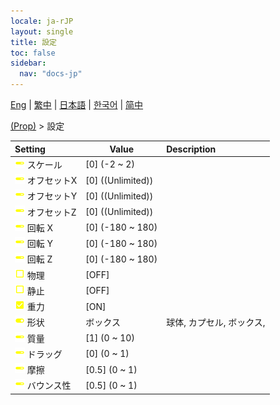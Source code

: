 ```yaml
---
locale: ja-rJP
layout: single
title: 設定
toc: false
sidebar:
  nav: "docs-jp"
---
```

[Eng](/dancexr/menu/2025.4/prop/settings) | [繁中](/tw/dancexr/menu/2025.4/prop/settings) | [日本語](/jp/dancexr/menu/2025.4/prop/settings) | [한국어](/kr/dancexr/menu/2025.4/prop/settings) | [简中](/zh/dancexr/menu/2025.4/prop/settings)

[(Prop)](../menu#(Prop)) > 設定



| Setting | Value | Description |
| :--- | --- | :--- |
|<nobr> ![slider icon](/images/icon/ic_slider.png)  スケール</nobr>| [0] (-2 ~ 2) | 
|<nobr> ![slider icon](/images/icon/ic_slider.png)  オフセットX</nobr>| [0] ((Unlimited)) | 
|<nobr> ![slider icon](/images/icon/ic_slider.png)  オフセットY</nobr>| [0] ((Unlimited)) | 
|<nobr> ![slider icon](/images/icon/ic_slider.png)  オフセットZ</nobr>| [0] ((Unlimited)) | 
|<nobr> ![slider icon](/images/icon/ic_slider.png)  回転 X</nobr>| [0] (-180 ~ 180) | 
|<nobr> ![slider icon](/images/icon/ic_slider.png)  回転 Y</nobr>| [0] (-180 ~ 180) | 
|<nobr> ![slider icon](/images/icon/ic_slider.png)  回転 Z</nobr>| [0] (-180 ~ 180) | 
|<nobr> ![check_off icon](/images/icon/ic_check_off.png)  物理</nobr>| [OFF] | 
|<nobr> ![check_off icon](/images/icon/ic_check_off.png)  静止</nobr>| [OFF] | 
|<nobr> ![check_on icon](/images/icon/ic_check_on.png)  重力</nobr>| [ON] | 
|<nobr> ![toggle_on icon](/images/icon/ic_toggle_on.png)  形状</nobr>| ボックス | 球体, カプセル, ボックス, 
|<nobr> ![slider icon](/images/icon/ic_slider.png)  質量</nobr>| [1] (0 ~ 10) | 
|<nobr> ![slider icon](/images/icon/ic_slider.png)  ドラッグ</nobr>| [0] (0 ~ 1) | 
|<nobr> ![slider icon](/images/icon/ic_slider.png)  摩擦</nobr>| [0.5] (0 ~ 1) | 
|<nobr> ![slider icon](/images/icon/ic_slider.png)  バウンス性</nobr>| [0.5] (0 ~ 1) | 
